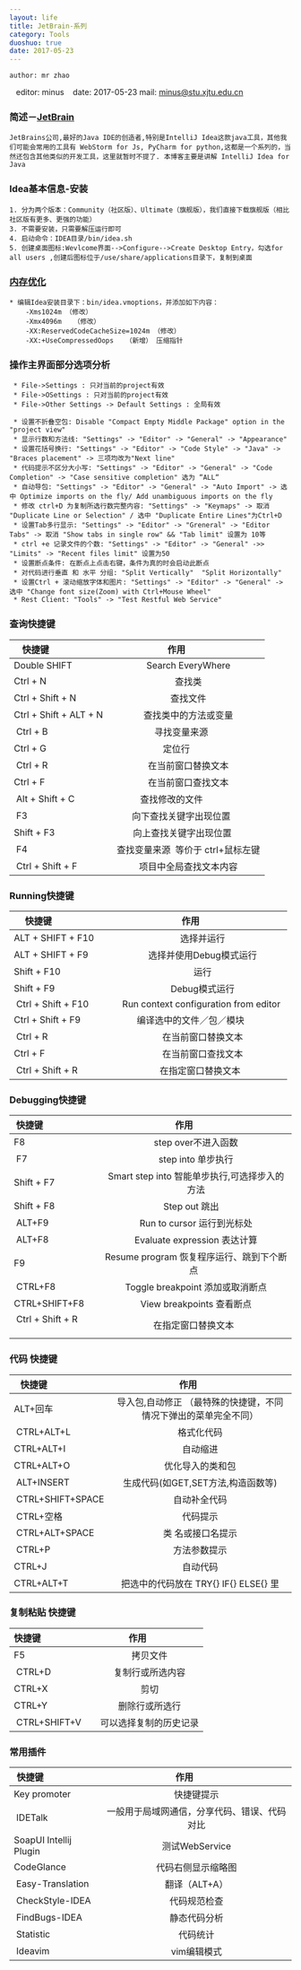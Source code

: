 ```yaml
---
layout: life
title: JetBrain-系列
category: Tools
duoshuo: true
date: 2017-05-23
---
```


    author: mr zhao
    editor: minus
    date: 2017-05-23
    mail: minus@stu.xjtu.edu.cn

<!-- more -->


### 简述－[JetBrain](https://www.jetbrains.com)
```
JetBrains公司,最好的Java IDE的创造者,特别是IntelliJ Idea这款java工具，其他我们可能会常用的工具有 WebStorm for Js, PyCharm for python,这都是一个系列的，当然还包含其他类似的开发工具，这里就暂时不提了. 本博客主要是讲解 IntelliJ Idea for Java
```

### Idea基本信息-安装

```
1. 分为两个版本：Community（社区版）、Ultimate（旗舰版），我们直接下载旗舰版（相比社区版有更多、更强的功能）
3. 不需要安装，只需要解压运行即可
4. 启动命令：IDEA目录/bin/idea.sh
5. 创建桌面图标:Wevlcome界面-->Configure-->Create Desktop Entry，勾选for all users ,创建后图标位于/use/share/applications目录下，复制到桌面
```

### [内存优化](http://blog.oneapm.com/apm-tech/426.html)
```
* 编辑Idea安装目录下：bin/idea.vmoptions，并添加如下内容：
    -Xms1024m （修改）
    -Xmx4096m	（修改）
    -XX:ReservedCodeCacheSize=1024m	（修改）
    -XX:+UseCompressedOops   （新增） 压缩指针
```

### 操作主界面部分选项分析
```
 * File->Settings : 只对当前的project有效
 * File->OSettings : 只对当前的project有效
 * File->Other Settings -> Default Settings : 全局有效
```
```
 * 设置不折叠空包: Disable "Compact Empty Middle Package" option in the "project view"
 * 显示行数和方法线: "Settings" -> "Editor" -> "General" -> "Appearance"
 * 设置花括号换行: "Settings" -> "Editor" -> "Code Style" -> "Java" -> "Braces placement" -> 三项均改为"Next line"
 * 代码提示不区分大小写: "Settings" -> "Editor" -> "General" -> "Code Completion" -> "Case sensitive completion" 选为 “ALL“
 * 自动导包: "Settings" -> "Editor" -> "General" -> "Auto Import" -> 选中 Optimize imports on the fly/ Add unambiguous imports on the fly 
 * 修改 ctrl+D 为复制所选行数完整内容: "Settings" -> "Keymaps" -> 取消 "Duplicate Line or Selection" / 选中 "Duplicate Entire Lines"为Ctrl+D 
 * 设置Tab多行显示: "Settings" -> "Editor" -> "Greneral" -> "Editor Tabs" -> 取消 "Show tabs in single row" && "Tab limit" 设置为 10等
 * ctrl +e 记录文件的个数: "Settings" -> "Editor" -> "General" ->> "Limits" -> "Recent files limit" 设置为50
 * 设置断点条件: 在断点上点击右键，条件为真的时会启动此断点
 * 对代码进行垂直 和 水平 分组: "Split Vertically"  "Split Horizontally"
 * 设置Ctrl + 滚动缩放字体和图片: "Settings" -> "Editor" -> "General" -> 选中 "Change font size(Zoom) with Ctrl+Mouse Wheel"
 * Rest Client: "Tools" -> "Test Restful Web Service" 
```

### 查询快捷键

| 快捷键                      | 作用               | 
| -------------              |:-------------:    |
|  Double SHIFT              | Search EveryWhere               |
|  Ctrl + N                  | 查找类 |
|  Ctrl + Shift + N          | 查找文件 |
|  Ctrl + Shift + ALT + N    | 查找类中的方法或变量 |
|  Ctrl + B                  | 寻找变量来源        |
|  Ctrl + G                  | 定位行             |
|  Ctrl + R                  | 在当前窗口替换文本   |
|  Ctrl + F                  | 在当前窗口查找文本  |
|  Alt + Shift + C           | 查找修改的文件               |
|  F3                        | 向下查找关键字出现位置        |
|  Shift + F3                | 向上查找关键字出现位置       |
|  F4                        | 查找变量来源  等价于 ctrl+鼠标左键|
|  Ctrl + Shift + F          | 项目中全局查找文本内容|

### Running快捷键

| 快捷键                      | 作用               | 
| -------------              |:-------------:    |
|  ALT + SHIFT + F10         | 选择并运行 |
|  ALT + SHIFT + F9          | 选择并使用Debug模式运行 |
|  Shift + F10               | 运行              |
|  Shift + F9                | Debug模式运行      |
|  Ctrl + Shift + F10        | Run context configuration from editor |
|  Ctrl + Shift + F9         | 编译选中的文件／包／模块           |
|  Ctrl + R                  | 在当前窗口替换文本   |
|  Ctrl + F                  | 在当前窗口查找文本  |
|  Ctrl + Shift + R          | 在指定窗口替换文本   |

### Debugging快捷键

| 快捷键                      | 作用               | 
| -------------              |:-------------:    |
|  F8         | step over不进入函数 |
|  F7         | step into 单步执行 |
|  Shift + F7 | Smart step into 智能单步执行,可选择步入的方法|
|  Shift + F8 | Step out 跳出      |
|  ALT+F9     | Run to cursor 运行到光标处 |
|  ALT+F8     | Evaluate expression 表达计算|
|  F9         | Resume program 恢复程序运行、跳到下个断点   |
|  CTRL+F8    | Toggle breakpoint 添加或取消断点   |
|  CTRL+SHIFT+F8  | View breakpoints 查看断点  |
|  Ctrl + Shift + R          | 在指定窗口替换文本   |]

### 代码 快捷键

| 快捷键                      | 作用               | 
| -------------              |:-------------:    |
|  ALT+回车    | 导入包,自动修正 （最特殊的快捷键，不同情况下弹出的菜单完全不同） |
|  CTRL+ALT+L | 格式化代码 |
|  CTRL+ALT+I | 自动缩进 |
|  CTRL+ALT+O | 优化导入的类和包|
|  ALT+INSERT   | 生成代码(如GET,SET方法,构造函数等) |
|  CTRL+SHIFT+SPACE | 自动补全代码 |
|  CTRL+空格   | 代码提示 |
|  CTRL+ALT+SPACE  | 类 名或接口名提示|
|  CTRL+P      | 方法参数提示|
|  CTRL+J     | 自动代码 |
|  CTRL+ALT+T | 把选中的代码放在 TRY{} IF{} ELSE{} 里 |

### 复制粘贴 快捷键

| 快捷键                      | 作用               | 
| -------------              |:-------------:    |
|  F5         | 拷贝文件 |
|  CTRL+D     | 复制行或所选内容 |
|  CTRL+X     | 剪切 |
|  CTRL+Y     | 删除行或所选行  |
|  CTRL+SHIFT+V | 可以选择复制的历史记录  |

### 常用插件

| 快捷键                      | 作用               | 
| -------------              |:-------------:    |
|  Key promoter| 快捷键提示 |
|  IDETalk     | 一般用于局域网通信，分享代码、错误、代码对比 |
|  SoapUI Intellij Plugin  | 测试WebService |
|  CodeGlance  | 代码右侧显示缩略图|
|  Easy-Translation | 翻译（ALT+A）  |
|  CheckStyle-IDEA  | 代码规范检查  |
|  FindBugs-IDEA    | 静态代码分析  |
|  Statistic        | 代码统计     |
|  Ideavim          | vim编辑模式  |
